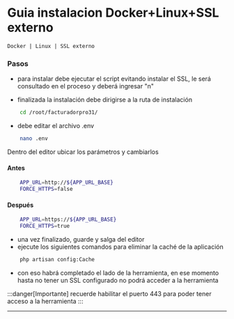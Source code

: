 # Guia instalacion Docker+Linux+SSL externo

`Docker | Linux | SSL externo`

### Pasos

- para instalar debe ejecutar el script evitando instalar el SSL, le será consultado en el proceso y deberá ingresar "n"

- finalizada la instalación debe dirigirse a la ruta de instalación

```bash
    cd /root/facturadorpro31/
```

- debe editar el archivo .env

```bash
    nano .env
```

Dentro del editor ubicar los parámetros y cambiarlos

#### Antes

```bash
    APP_URL=http://${APP_URL_BASE}
    FORCE_HTTPS=false
```

#### Después

```bash
    APP_URL=https://${APP_URL_BASE}
    FORCE_HTTPS=true
```

- una vez finalizado, guarde y salga del editor
- ejecute los siguientes comandos para eliminar la caché de la aplicación

```bash
    php artisan config:Cache
```

- con eso habrá completado el lado de la herramienta, en ese momento hasta no tener un SSL configurado no podrá acceder a la herramienta

:::danger[Importante]
recuerde habilitar el puerto 443 para poder tener acceso a la herramienta
:::

---
